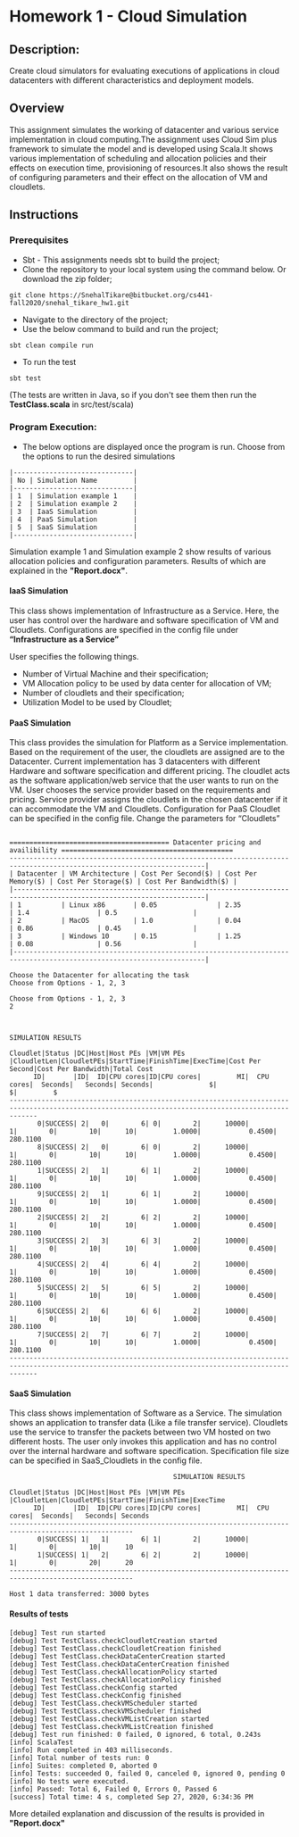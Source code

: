 # Homework 1 - Cloud Simulation
## Description: 
Create cloud simulators for evaluating executions of applications in cloud datacenters with different characteristics and deployment models.
## Overview
This assignment simulates the working of datacenter and various service implementation in cloud computing.The assignment
uses Cloud Sim plus framework to simulate the model and is developed using Scala.It shows various implementation
of scheduling and allocation policies and their effects on execution time, provisioning of resources.It also shows
the result of configuring parameters and their effect on the allocation of VM and cloudlets.

## Instructions
### Prerequisites
- Sbt - This assignments needs sbt to build the project;
- Clone the repository to your local system
using the command below. Or download the zip folder;
```
git clone https://SnehalTikare@bitbucket.org/cs441-fall2020/snehal_tikare_hw1.git
```
- Navigate to the directory of the project;
- Use the below command to build and run the project;
```
sbt clean compile run
```
- To run the test 
```
sbt test
```
(The tests are written in Java, so if you don't see them then run the **TestClass.scala** in  src/test/scala)

### Program Execution:

- The below options are displayed once the program is run.
Choose from the options to run the desired simulations
```
|------------------------------|
| No | Simulation Name         |
|------------------------------|
| 1  | Simulation example 1    |
| 2  | Simulation example 2    |
| 3  | IaaS Simulation         |
| 4  | PaaS Simulation         |
| 5  | SaaS Simulation         |
|------------------------------|

```

Simulation example 1 and Simulation example 2 show results of various allocation policies and configuration parameters.
Results of which are explained in the **"Report.docx"**.

#### IaaS Simulation
This class shows implementation of Infrastructure as a Service. Here, the user has control over the hardware and software specification of VM and Cloudlets. 
Configurations are specified in the config file under **“Infrastructure as a Service”**

User specifies the following things.

-  Number of Virtual Machine and their specification;
-  VM Allocation policy to be used by data center for allocation of VM;
-  Number of cloudlets and their specification;
-  Utilization Model to be used by Cloudlet;

#### PaaS Simulation
This class provides the simulation for Platform as a Service implementation. Based on the requirement of the user, the cloudlets are assigned are to the Datacenter. Current implementation has 3 datacenters with different Hardware and software specification and different pricing. The cloudlet acts as the software application/web service that the user wants to run on the VM. User chooses the service provider based on the requirements and pricing. Service provider assigns the cloudlets in the chosen datacenter if it can accommodate the VM and Cloudlets.
Configuration for PaaS Cloudlet can be specified in the config file. Change the parameters for “Cloudlets”
```
 
======================================== Datacenter pricing and availibility ===========================================
-----------------------------------------------------------------------------------------------------------------------|
| Datacenter | VM Architecture | Cost Per Second($) | Cost Per Memory($) | Cost Per Storage($) | Cost Per Bandwidth($) |
|----------------------------------------------------------------------------------------------------------------------|
| 1          | Linux x86       | 0.05               | 2.35               | 1.4                 | 0.5                   |
| 2          | MacOS           | 1.0                | 0.04               | 0.86                | 0.45                  |
| 3          | Windows 10      | 0.15               | 1.25               | 0.08                | 0.56                  |
|----------------------------------------------------------------------------------------------------------------------|
 
Choose the Datacenter for allocating the task 
Choose from Options - 1, 2, 3
```
```
Choose from Options - 1, 2, 3
2
```
```

                                                                SIMULATION RESULTS

Cloudlet|Status |DC|Host|Host PEs |VM|VM PEs   |CloudletLen|CloudletPEs|StartTime|FinishTime|ExecTime|Cost Per Second|Cost Per Bandwidth|Total Cost
      ID|       |ID|  ID|CPU cores|ID|CPU cores|         MI|  CPU cores|  Seconds|   Seconds| Seconds|              $|                 $|         $
---------------------------------------------------------------------------------------------------------------------------------------------------
       0|SUCCESS| 2|   0|        6| 0|        2|      10000|          1|        0|        10|      10|         1.0000|            0.4500|  280.1100
       8|SUCCESS| 2|   0|        6| 0|        2|      10000|          1|        0|        10|      10|         1.0000|            0.4500|  280.1100
       1|SUCCESS| 2|   1|        6| 1|        2|      10000|          1|        0|        10|      10|         1.0000|            0.4500|  280.1100
       9|SUCCESS| 2|   1|        6| 1|        2|      10000|          1|        0|        10|      10|         1.0000|            0.4500|  280.1100
       2|SUCCESS| 2|   2|        6| 2|        2|      10000|          1|        0|        10|      10|         1.0000|            0.4500|  280.1100
       3|SUCCESS| 2|   3|        6| 3|        2|      10000|          1|        0|        10|      10|         1.0000|            0.4500|  280.1100
       4|SUCCESS| 2|   4|        6| 4|        2|      10000|          1|        0|        10|      10|         1.0000|            0.4500|  280.1100
       5|SUCCESS| 2|   5|        6| 5|        2|      10000|          1|        0|        10|      10|         1.0000|            0.4500|  280.1100
       6|SUCCESS| 2|   6|        6| 6|        2|      10000|          1|        0|        10|      10|         1.0000|            0.4500|  280.1100
       7|SUCCESS| 2|   7|        6| 7|        2|      10000|          1|        0|        10|      10|         1.0000|            0.4500|  280.1100
---------------------------------------------------------------------------------------------------------------------------------------------------
```

#### SaaS Simulation
This class shows implementation of Software as a Service. The simulation shows an application to transfer data (Like a file transfer service). Cloudlets use the service to transfer the packets between two VM hosted on two different hosts. The user only invokes this application and has no control over the internal hardware and software specification. Specification file size can be specified in SaaS_Cloudlets in the config file.

```
                                         SIMULATION RESULTS

Cloudlet|Status |DC|Host|Host PEs |VM|VM PEs   |CloudletLen|CloudletPEs|StartTime|FinishTime|ExecTime
      ID|       |ID|  ID|CPU cores|ID|CPU cores|         MI|  CPU cores|  Seconds|   Seconds| Seconds
-----------------------------------------------------------------------------------------------------
       0|SUCCESS| 1|   1|        6| 1|        2|      10000|          1|        0|        10|      10
       1|SUCCESS| 1|   2|        6| 2|        2|      10000|          1|        0|        20|      20
-----------------------------------------------------------------------------------------------------

Host 1 data transferred: 3000 bytes 
```

#### Results of tests
```
[debug] Test run started
[debug] Test TestClass.checkCloudletCreation started
[debug] Test TestClass.checkCloudletCreation finished
[debug] Test TestClass.checkDataCenterCreation started
[debug] Test TestClass.checkDataCenterCreation finished
[debug] Test TestClass.checkAllocationPolicy started
[debug] Test TestClass.checkAllocationPolicy finished
[debug] Test TestClass.checkConfig started
[debug] Test TestClass.checkConfig finished
[debug] Test TestClass.checkVMScheduler started
[debug] Test TestClass.checkVMScheduler finished
[debug] Test TestClass.checkVMListCreation started
[debug] Test TestClass.checkVMListCreation finished
[debug] Test run finished: 0 failed, 0 ignored, 6 total, 0.243s
[info] ScalaTest
[info] Run completed in 403 milliseconds.
[info] Total number of tests run: 0
[info] Suites: completed 0, aborted 0
[info] Tests: succeeded 0, failed 0, canceled 0, ignored 0, pending 0
[info] No tests were executed.
[info] Passed: Total 6, Failed 0, Errors 0, Passed 6
[success] Total time: 4 s, completed Sep 27, 2020, 6:34:36 PM
```

More detailed explanation and discussion of the results is provided in **"Report.docx"**
